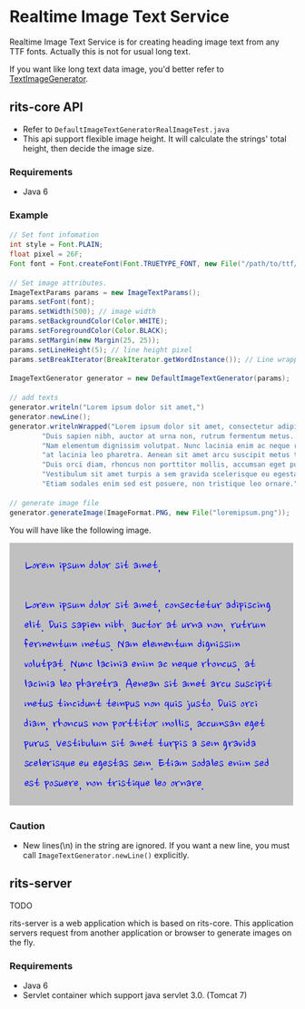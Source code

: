 # Realtime Image Text Service

Realtime Image Text Service is for creating heading image text from any TTF fonts.
Actually this is not for usual long text.

If you want like long text data image, you'd better refer to [TextImageGenerator](https://github.com/jcraane/textimagegenerator).

## rits-core API
* Refer to `DefaultImageTextGeneratorRealImageTest.java`
* This api support flexible image height. It will calculate the strings' total height, then decide the image size.

### Requirements
* Java 6

### Example

```java
// Set font infomation
int style = Font.PLAIN;
float pixel = 26F;
Font font = Font.createFont(Font.TRUETYPE_FONT, new File("/path/to/ttf/font/yourfont.ttf")).deriveFont(style, pixel);

// Set image attributes.
ImageTextParams params = new ImageTextParams();
params.setFont(font);
params.setWidth(500); // image width
params.setBackgroundColor(Color.WHITE);
params.setForegroundColor(Color.BLACK);
params.setMargin(new Margin(25, 25));
params.setLineHeight(5); // line height pixel
params.setBreakIterator(BreakIterator.getWordInstance()); // Line wrapping rule.

ImageTextGenerator generator = new DefaultImageTextGenerator(params);

// add texts
generator.writeln("Lorem ipsum dolor sit amet,")
generator.newLine();
generator.writelnWrapped("Lorem ipsum dolor sit amet, consectetur adipiscing elit. " +
        "Duis sapien nibh, auctor at urna non, rutrum fermentum metus. " +
        "Nam elementum dignissim volutpat. Nunc lacinia enim ac neque rhoncus, " +
        "at lacinia leo pharetra. Aenean sit amet arcu suscipit metus tincidunt tempus non quis justo. " +
        "Duis orci diam, rhoncus non porttitor mollis, accumsan eget purus. " +
        "Vestibulum sit amet turpis a sem gravida scelerisque eu egestas sem. " +
        "Etiam sodales enim sed est posuere, non tristique leo ornare.");

// generate image file
generator.generateImage(ImageFormat.PNG, new File("loremipsum.png"));
```

You will have like the following image.

![generated image](https://raw.githubusercontent.com/kwon37xi/rits/master/loremipsum.png "generated lorem ipsum image")

### Caution
* New lines(\n) in the string are ignored. If you want a new line, you must call `ImageTextGenerator.newLine()` explicitly.

## rits-server
TODO

rits-server is a web application which is based on rits-core.
This application servers request from another application or browser to generate images on the fly.

### Requirements
* Java 6
* Servlet container which support java servlet 3.0. (Tomcat 7)
